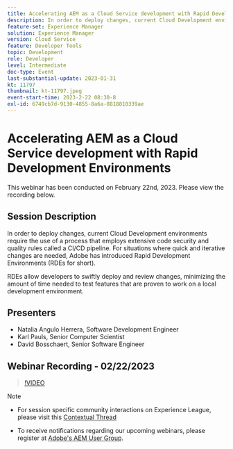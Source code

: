 ```yaml
---
title: Accelerating AEM as a Cloud Service development with Rapid Development Environments
description: In order to deploy changes, current Cloud Development environments require the use of a process that employs extensive code security and quality rules called a CI/CD pipeline. For situations where quick and iterative changes are needed, Adobe has introduced Rapid Development Environments (RDEs for short).RDEs allow developers to swiftly deploy and review changes, minimizing the amount of time needed to test features that are proven to work on a local development environment.
feature-set: Experience Manager
solution: Experience Manager
version: Cloud Service
feature: Developer Tools
topic: Development
role: Developer
level: Intermediate
doc-type: Event
last-substantial-update: 2023-01-31
kt: 11797
thumbnail: kt-11797.jpeg
event-start-time: 2023-2-22 08:30-8
exl-id: 6749cb7d-9130-4855-8a6a-8818810339ae
---
```

# Accelerating AEM as a Cloud Service development with Rapid Development Environments

This webinar has been conducted on February 22nd, 2023. Please view the recording below.

## Session Description

In order to deploy changes, current Cloud Development environments require the use of a process that employs extensive code security and quality rules called a CI/CD pipeline. For situations where quick and iterative changes are needed, Adobe has introduced Rapid Development Environments (RDEs for short).

RDEs allow developers to swiftly deploy and review changes, minimizing the amount of time needed to test features that are proven to work on a local development environment.

## Presenters

* Natalia Angulo Herrera, Software Development Engineer
* Karl Pauls, Senior Computer Scientist
* David Bosschaert, Senior Software Engineer

## Webinar Recording - 02/22/2023

>[!VIDEO](https://video.tv.adobe.com/v/3415876)

>[!NOTE]
>
>* For session specific community interactions on Experience League, please visit this [Contextual Thread](http://bit.ly/3x1Cl8x)
>
>* To receive notifications regarding our upcoming webinars, please register at [Adobe's AEM User Group](https://aem-augs.adobe.com/).
